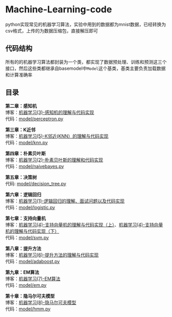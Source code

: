 # Machine-Learning-code
python实现常见的机器学习算法，实验中用到的数据都为mnist数据，已经转换为csv格式，上传的为数据压缩包，直接解压即可
## 代码结构
所有的的机器学习算法都封装为一个类，都实现了数据预处理、训练和预测这三个接口，然后这些类都继承自basemodel中`Model`这个基类，基类主要负责加载数据和计算准确率
## 目录
**第二章：感知机**  
博客：[机器学习(3)-感知机的理解与代码实现](https://blog.csdn.net/sabrinalx/article/details/105886642)  
代码：[model/perceptron.py](https://github.com/lsabrinax/Machine-Learning-code/blob/master/model/perceptron.py)

**第三章：K近邻**  
博客：[机器学习(5)-K邻近(KNN）的理解与代码实现](https://blog.csdn.net/sabrinalx/article/details/105944938)  
代码：[model/knn.py](https://github.com/lsabrinax/Machine-Learning-code/blob/master/model/knn.py)  

**第四章：朴素贝叶斯**  
博客：[机器学习(2)-朴素贝叶斯的理解和代码实现](https://blog.csdn.net/sabrinalx/article/details/105881335)  
代码：[model/naivebayes.py](https://github.com/lsabrinax/Machine-Learning-code/blob/master/model/naivebayes.py)

**第五章：决策树**   
代码: [model/decision_tree.py](https://github.com/lsabrinax/Machine-Learning-code/blob/master/model/decision_tree.py)  

**第六章：逻辑回归**  
博客：[机器学习(1)-逻辑回归的理解、面试问题以及代码实现](https://blog.csdn.net/sabrinalx/article/details/105875879)  
代码：[model/logistic.py](https://github.com/lsabrinax/Machine-Learning-code/blob/master/model/logistic.py)

**第七章：支持向量机**  
博客：[机器学习(4)-支持向量机的理解与代码实现（上）](https://blog.csdn.net/sabrinalx/article/details/105894364)、[机器学习(4)-支持向量机的理解与代码实现（下）](https://blog.csdn.net/sabrinalx/article/details/105901468)  
代码：[model/svm.py](https://github.com/lsabrinax/Machine-Learning-code/blob/master/model/svm.py)

**第八章：提升方法**  
博客：[机器学习(6)-提升方法的理解与代码实现](https://blog.csdn.net/sabrinalx/article/details/105973299)  
代码：[model/adaboost.py](https://github.com/lsabrinax/Machine-Learning-code/blob/master/model/adaboost.py)

**第九章：EM算法**  
博客：[机器学习(7)-EM算法](https://blog.csdn.net/sabrinalx/article/details/106017665)  
代码：[model/em.py](https://github.com/lsabrinax/Machine-Learning-code/blob/master/model/em.py)

**第十章：隐马尔可夫模型**  
博客：[机器学习(8)-隐马尔可夫模型](https://blog.csdn.net/sabrinalx/article/details/106207813)  
代码：[model/hmm.py](https://github.com/lsabrinax/Machine-Learning-code/blob/master/model/hmm.py)